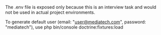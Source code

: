 The .env file is exposed only because this is an interview task and would not be used in actual project environments.

To generate default user (email: "user@mediatech.com", password: "mediatech"), use php bin/console doctrine:fixtures:load 
